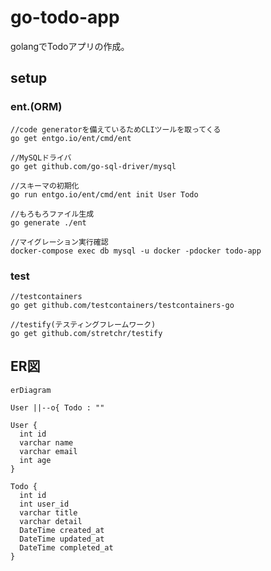# go-todo-app
golangでTodoアプリの作成。

## setup

### ent.(ORM)

```terminal
//code generatorを備えているためCLIツールを取ってくる
go get entgo.io/ent/cmd/ent

//MySQLドライバ
go get github.com/go-sql-driver/mysql

//スキーマの初期化
go run entgo.io/ent/cmd/ent init User Todo

//もろもろファイル生成
go generate ./ent

//マイグレーション実行確認
docker-compose exec db mysql -u docker -pdocker todo-app
```

### test

```terminal
//testcontainers
go get github.com/testcontainers/testcontainers-go

//testify(テスティングフレームワーク)
go get github.com/stretchr/testify
```

## ER図

```mermaid
erDiagram

User ||--o{ Todo : ""

User {
  int id
  varchar name
  varchar email
  int age
}

Todo {
  int id
  int user_id
  varchar title
  varchar detail
  DateTime created_at
  DateTime updated_at
  DateTime completed_at
}
```